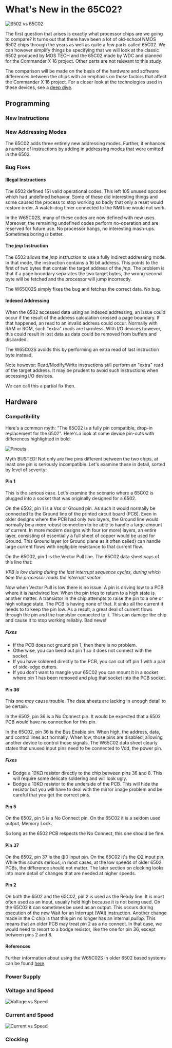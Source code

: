 # What's New in the 65C02?

![6502 vs 65C02](./vs.png)

The first question that arises is exactly what processor chips are we going to
compare? It turns out that there have been a lot of old-school NMOS 6502 chips
through the years as well as quite a few parts called 65C02. We can however
simplify things be specifying that we will look at the classic 6502 produced
by MOS TECH and the 65C02 made by WDC and planned for the Commander X 16
project. Other parts are not relevant to this study.

The comparison will be made on the basis of the hardware and software
differences between the chips with an emphasis on those factors that affect
the Commander X 16 project. For a closer look at the technologies used in
these devices, see a [deep dive](./process.md).

## Programming

### New Instructions

### New Addressing Modes

The 65C02 adds three entirely new addressing modes. Further, it enhances a
number of instructions by adding in addressing modes that were omitted in the
6502.

### Bug Fixes

#### Illegal Instructions

The 6502 defined 151 valid operational codes. This left 105 unused opcodes
which had undefined behavior. Some of these did interesting things and some
caused the process to stop working so badly that only a reset would restore
order. A watch-dog timer connected to the NMI line would not work.

In the W65C02S, many of these codes are now defined with new uses. Moreover,
the remaining undefined codes perform no-operation and are reserved for
future use. No processor hangs, no interesting mash-ups. Sometimes boring
_is_ better.

#### The _jmp_ Instruction

The 6502 allows the _jmp_ instruction to use a fully indirect addressing mode.
In that mode, the instruction contains a 16 bit address. This points to the
first of two bytes that contain the target address of the _jmp_. The problem
is that if a page boundary separates the two target bytes, the wrong second
byte will be fetched and the processor will jump incorrectly.

The W65C02S simply fixes the bug and fetches the correct data. No bug.

#### Indexed Addressing

When the 6502 accessed data using an indexed addressing, an issue could occur
if the result of the address calculation crossed a page boundary. If that
happened, an read to an invalid address could occur. Normally with RAM or ROM,
such "extra" reads are harmless. With I/O devices however, this could result
in lost data as data could be removed from buffers and discarded.

The W65C02S avoids this by performing an extra read of last instruction byte
instead.

Note however: Read/Modify/Write instructions still perform an "extra" read
of the target address. It may be prudent to avoid such instructions when
accessing I/O devices.

We can call this a partial fix then.

## Hardware

### Compatibility

Here's a common myth: "The 65C02 is a fully pin compatible, drop-in replacement
for the 6502". Here's a look at some device pin-outs with differences
highlighted in bold:

![Pinouts](./pinout.png)

Myth BUSTED! Not only are five pins different between the two chips, at least
one pin is seriously incompatible. Let's examine these in detail, sorted by
level of severity:

#### Pin 1

This is the serious case. Let's examine the scenario where a 65C02 is plugged
into a socket that was originally designed for a 6502.

On the 6502, pin 1 is a Vss or Ground pin. As such it would normally be
connected to the Ground line of the printed circuit board (PCB). Even in older
designs where the PCB had only two layers, the Ground line would normally be
a more robust connection to be able to handle a large amount of current. In
more modern designs with four (or more) layers, an entire layer, consisting of
essentially a full sheet of copper would be used for Ground. This Ground layer
(or Ground plane as it often called) can handle large current flows with
negligible resistance to that current flow.

On the 65C02, pin 1 is the Vector Pull line. The 65C02 data sheet says of this
line that:

_VPB is low during during the last interrupt sequence cycles, during which
time the processor reads the interrupt vector_

Now when Vector Pull is low there is no issue. A pin is driving low to a PCB
where it is hardwired low. When the pin tries to return to a high state is
another matter. A transistor in the chip attempts to raise the pin to a one
or high voltage state. The PCB is having none of that. It sinks all the
current it needs to to keep the pin low. As a result, a great deal of current
flows through the pin and the transistor connected to it. This can damage
the chip and cause it to stop working reliably. Bad news!

##### Fixes

* If the PCB does not ground pin 1, then there is no problem.
* Otherwise, you can bend out pin 1 so it does not connect with the socket.
* If you have soldered directly to the PCB, you can cut off pin 1 with a
pair of side-edge cutters.
* If you don't want to mangle your 65C02 you can mount it in a socket where
pin 1 has been removed and plug that socket into the PCB socket.

#### Pin 36

This one _may_ cause trouble. The data sheets are lacking in enough detail
to be certain.

In the 6502, pin 36 is a No Connect pin. It would be expected that a 6502
PCB would have no connection for this pin.

In the 65C02, pin 36 is the Bus Enable pin. When high, the address, data, and
control lines act normally. When low, those pins are disabled, allowing
another device to control those signals. The W65C02 data sheet clearly states
that unused input pins need to be connected to Vdd, the power pin.

##### Fixes

* Bodge a 10K&Omega; resistor directly to the chip between pins 36 and 8. This
will require some delicate soldering and will look ugly.
* Bodge a 10K&Omega; resistor to the underside of the PCB. This will hide the
resistor but you will have to deal with the mirror image problem and be
careful that you get the correct pins.

#### Pin 5

On the 6502, pin 5 is a No Connect pin. On the 65C02 it is a seldom used
output, Memory Lock.

So long as the 6502 PCB respects the No Connect, this one should be fine.

#### Pin 37

On the 6502, pin 37 is the &Phi;0 input pin. On the 65C02 it's the &Phi;2
input pin. While this sounds serious, in most cases, at the low speeds of
older 6502 PCBs, the difference should not matter. The later section on
clocking looks into more detail of changes that are needed at higher speeds.


#### Pin 2

On both the 6502 and the 65C02, pin 2 is used as the Ready line. It is most
often used as an input, usually held high because it is not being used. On
the 65C02 it can sometimes be used as an output. This occurs during execution
of the new Wait for an Interrupt (WAI) instruction. Another change made in
the C chip is that this pin no longer has an internal _pullup_. This means
that an older PCB may treat pin 2 as a no connect. In that case, we would
need to resort to a bodge resistor, like the one for pin 36, except between
pins 2 and 8.

#### References

Further information about using the W65C02S in older 6502 based systems can be
found [here](https://www.westerndesigncenter.com/wdc/AN-002_W65C02S_Replacements.cfm).

### Power Supply

### Voltage and Speed

![Voltage vs Speed](./speed.png)

### Current and Speed

![Current vs Speed](./CurrentvSpeed.png)


### Clocking

